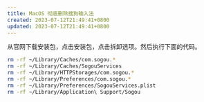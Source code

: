 ```yaml
---
title: MacOS 彻底删除搜狗输入法
created: 2023-07-12T21:49:41+0800
updated: 2023-07-12T21:49:41+0800
---
```



从官网下载安装包，点击安装包，点击拆卸选项。然后执行下面的代码。

```sh
rm -rf ~/Library/Caches/com.sogou.*
rm -rf ~/Library/Caches/SogouServices
rm -rf ~/Library/HTTPStorages/com.sogou.*
rm -rf ~/Library/Preferences/com.sogou.*
rm -rf ~/Library/Preferences/SogouServices.plist
rm -rf ~/Library/Application\ Support/Sogou
```
